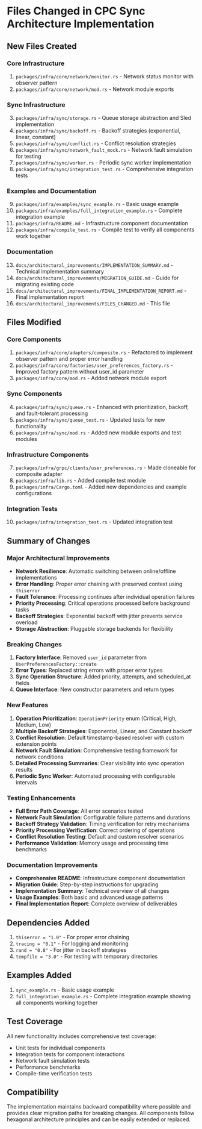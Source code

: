 # Files Changed in CPC Sync Architecture Implementation

## New Files Created

### Core Infrastructure
1. `packages/infra/core/network/monitor.rs` - Network status monitor with observer pattern
2. `packages/infra/core/network/mod.rs` - Network module exports

### Sync Infrastructure
3. `packages/infra/sync/storage.rs` - Queue storage abstraction and Sled implementation
4. `packages/infra/sync/backoff.rs` - Backoff strategies (exponential, linear, constant)
5. `packages/infra/sync/conflict.rs` - Conflict resolution strategies
6. `packages/infra/sync/network_fault_mock.rs` - Network fault simulation for testing
7. `packages/infra/sync/worker.rs` - Periodic sync worker implementation
8. `packages/infra/sync/integration_test.rs` - Comprehensive integration tests

### Examples and Documentation
9. `packages/infra/examples/sync_example.rs` - Basic usage example
10. `packages/infra/examples/full_integration_example.rs` - Complete integration example
11. `packages/infra/README.md` - Infrastructure component documentation
12. `packages/infra/compile_test.rs` - Compile test to verify all components work together

### Documentation
13. `docs/architectural_improvements/IMPLEMENTATION_SUMMARY.md` - Technical implementation summary
14. `docs/architectural_improvements/MIGRATION_GUIDE.md` - Guide for migrating existing code
15. `docs/architectural_improvements/FINAL_IMPLEMENTATION_REPORT.md` - Final implementation report
16. `docs/architectural_improvements/FILES_CHANGED.md` - This file

## Files Modified

### Core Components
1. `packages/infra/core/adapters/composite.rs` - Refactored to implement observer pattern and proper error handling
2. `packages/infra/core/factories/user_preferences_factory.rs` - Improved factory pattern without user_id parameter
3. `packages/infra/core/mod.rs` - Added network module export

### Sync Components
4. `packages/infra/sync/queue.rs` - Enhanced with prioritization, backoff, and fault-tolerant processing
5. `packages/infra/sync/queue_test.rs` - Updated tests for new functionality
6. `packages/infra/sync/mod.rs` - Added new module exports and test modules

### Infrastructure Components
7. `packages/infra/grpc/clients/user_preferences.rs` - Made cloneable for composite adapter
8. `packages/infra/lib.rs` - Added compile test module
9. `packages/infra/Cargo.toml` - Added new dependencies and example configurations

### Integration Tests
10. `packages/infra/integration_test.rs` - Updated integration test

## Summary of Changes

### Major Architectural Improvements
- **Network Resilience**: Automatic switching between online/offline implementations
- **Error Handling**: Proper error chaining with preserved context using `thiserror`
- **Fault Tolerance**: Processing continues after individual operation failures
- **Priority Processing**: Critical operations processed before background tasks
- **Backoff Strategies**: Exponential backoff with jitter prevents service overload
- **Storage Abstraction**: Pluggable storage backends for flexibility

### Breaking Changes
1. **Factory Interface**: Removed `user_id` parameter from `UserPreferencesFactory::create`
2. **Error Types**: Replaced string errors with proper error types
3. **Sync Operation Structure**: Added priority, attempts, and scheduled_at fields
4. **Queue Interface**: New constructor parameters and return types

### New Features
1. **Operation Prioritization**: `OperationPriority` enum (Critical, High, Medium, Low)
2. **Multiple Backoff Strategies**: Exponential, Linear, and Constant backoff
3. **Conflict Resolution**: Default timestamp-based resolver with custom extension points
4. **Network Fault Simulation**: Comprehensive testing framework for network conditions
5. **Detailed Processing Summaries**: Clear visibility into sync operation results
6. **Periodic Sync Worker**: Automated processing with configurable intervals

### Testing Enhancements
- **Full Error Path Coverage**: All error scenarios tested
- **Network Fault Simulation**: Configurable failure patterns and durations
- **Backoff Strategy Validation**: Timing verification for retry mechanisms
- **Priority Processing Verification**: Correct ordering of operations
- **Conflict Resolution Testing**: Default and custom resolver scenarios
- **Performance Validation**: Memory usage and processing time benchmarks

### Documentation Improvements
- **Comprehensive README**: Infrastructure component documentation
- **Migration Guide**: Step-by-step instructions for upgrading
- **Implementation Summary**: Technical overview of all changes
- **Usage Examples**: Both basic and advanced usage patterns
- **Final Implementation Report**: Complete overview of deliverables

## Dependencies Added

1. `thiserror = "1.0"` - For proper error chaining
2. `tracing = "0.1"` - For logging and monitoring
3. `rand = "0.8"` - For jitter in backoff strategies
4. `tempfile = "3.0"` - For testing with temporary directories

## Examples Added

1. `sync_example.rs` - Basic usage example
2. `full_integration_example.rs` - Complete integration example showing all components working together

## Test Coverage

All new functionality includes comprehensive test coverage:
- Unit tests for individual components
- Integration tests for component interactions
- Network fault simulation tests
- Performance benchmarks
- Compile-time verification tests

## Compatibility

The implementation maintains backward compatibility where possible and provides clear migration paths for breaking changes. All components follow hexagonal architecture principles and can be easily extended or replaced.